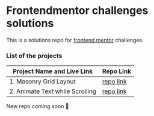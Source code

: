 # Frontendmentor challenges solutions
This is a solutions repo for [frontend mentor](https://www.frontendmentor.io/) challenges.

<!-- All the projects are hosted on Vercel, check out this [link](https://zzl-frontendmentor-challenges.now.sh/) for live views. -->

### List of the projects

| Project Name and Live Link                                   | Repo Link                                                    |
| ------------------------------------------------------------ | ------------------------------------------------------------ |
| 1. Masonry Grid Layout | [repo link](https://github.com/dongnguyenvn/front-end-challenges/tree/main/masonry-grid-layout) |
| 2. Animate Text while Scrolling | [repo link](https://github.com/dongnguyenvn/front-end-challenges/tree/main/animate-text-while-scrolling) |


New repo coming soon 💪
